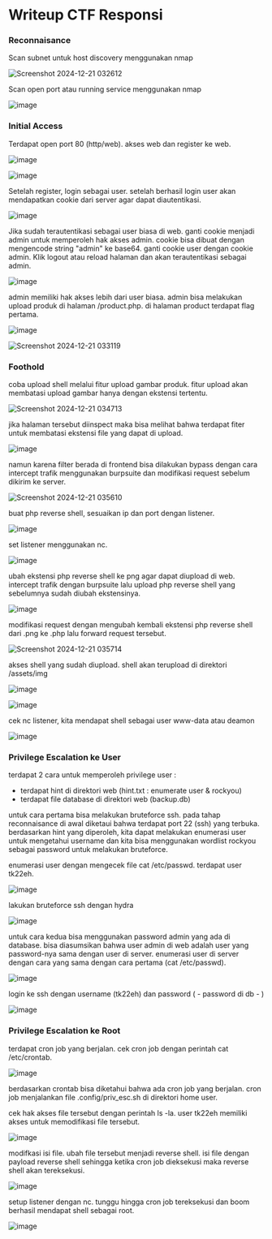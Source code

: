 # Writeup CTF Responsi

### Reconnaisance
Scan subnet untuk host discovery menggunakan nmap

![Screenshot 2024-12-21 032612](https://github.com/user-attachments/assets/b04e455b-1123-472b-8cdf-bd3fc55b55db)

Scan open port atau running service menggunakan nmap

![image](https://github.com/user-attachments/assets/42966ba7-0523-454f-b5cd-98c49eab8da3)

### Initial Access
Terdapat open port 80 (http/web). akses web dan register ke web.

![image](https://github.com/user-attachments/assets/259746c4-d1f3-46bb-9b32-adda384b6ffa)

![image](https://github.com/user-attachments/assets/4b112efc-3fa2-4c88-8893-99e6435491de)

Setelah register, login sebagai user. setelah berhasil login user akan mendapatkan cookie dari server agar dapat diautentikasi.

![image](https://github.com/user-attachments/assets/ce40c8ee-a282-45fc-9f1e-2c93bdda5f3f)

Jika sudah terautentikasi sebagai user biasa di web. ganti cookie menjadi admin untuk memperoleh hak akses admin. cookie bisa dibuat dengan mengencode string "admin" ke base64. ganti cookie user dengan cookie admin. Klik logout atau reload halaman dan akan terautentikasi sebagai admin.

![image](https://github.com/user-attachments/assets/d3ca5114-1cc2-4080-9814-ecaaede02452)

admin memiliki hak akses lebih dari user biasa. admin bisa melakukan upload produk di halaman /product.php. di halaman product terdapat flag pertama.

![image](https://github.com/user-attachments/assets/86e67d78-c9ea-4bf6-b33c-f89c97baac72)

![Screenshot 2024-12-21 033119](https://github.com/user-attachments/assets/06cb0bd6-8cc8-4dba-9b15-de21e1f4f20f)


### Foothold
coba upload shell melalui fitur upload gambar produk. fitur upload akan membatasi upload gambar hanya dengan ekstensi tertentu.

![Screenshot 2024-12-21 034713](https://github.com/user-attachments/assets/3d6b69be-f01d-4253-8cff-6192efe50223)

jika halaman tersebut diinspect maka bisa melihat bahwa terdapat fiter untuk membatasi ekstensi file yang dapat di upload.

![image](https://github.com/user-attachments/assets/919df401-1a53-432f-a9e9-883d9ade2506)

namun karena filter berada di frontend bisa dilakukan bypass dengan cara intercept trafik menggunakan burpsuite dan modifikasi request sebelum dikirim ke server.

![Screenshot 2024-12-21 035610](https://github.com/user-attachments/assets/eab9f46b-3a04-439f-ba2b-d90789a41478)

buat php reverse shell, sesuaikan ip dan port dengan listener.

![image](https://github.com/user-attachments/assets/6cc32efd-89ac-48ea-b5a9-737873346d38)

set listener menggunakan nc.

![image](https://github.com/user-attachments/assets/5211c77d-5fba-48d0-abf8-e954328742f9)

ubah ekstensi php reverse shell ke png agar dapat diupload di web.
intercept trafik dengan burpsuite lalu upload php reverse shell yang sebelumnya sudah diubah ekstensinya.

![image](https://github.com/user-attachments/assets/db182696-f88b-4bfd-ac26-4cb234464ab9)

modifikasi request dengan mengubah kembali ekstensi php reverse shell dari .png ke .php lalu forward request tersebut.

![Screenshot 2024-12-21 035714](https://github.com/user-attachments/assets/da90c6d8-788a-494e-a69f-5b02e8cf82a8)

akses shell yang sudah diupload. shell akan terupload di direktori /assets/img

![image](https://github.com/user-attachments/assets/9f062bef-cf51-439b-a363-e81e0396b7e6)

![image](https://github.com/user-attachments/assets/d6d49ae8-db1e-44f5-a342-3c44ff747761)

cek nc listener, kita mendapat shell sebagai user www-data atau deamon

![image](https://github.com/user-attachments/assets/f9fb8e4b-19c0-4bb7-a4e7-22908839fe12)

### Privilege Escalation ke User
terdapat 2 cara untuk memperoleh privilege user :
- terdapat hint di direktori web (hint.txt : enumerate user & rockyou)
- terdapat file database di direktori web (backup.db)

untuk cara pertama bisa melakukan bruteforce ssh. pada tahap reconnaisance di awal diketaui bahwa terdapat port 22 (ssh) yang terbuka. berdasarkan hint yang diperoleh, kita dapat melakukan enumerasi user untuk mengetahui username dan kita bisa menggunakan wordlist rockyou sebagai password untuk melakukan bruteforce.

enumerasi user dengan mengecek file cat /etc/passwd. terdapat user tk22eh.

![image](https://github.com/user-attachments/assets/7ba5e784-a995-4326-8a78-e48594fd9bf8)

lakukan bruteforce ssh dengan hydra

![image](https://github.com/user-attachments/assets/8eb21e72-6b48-436c-8523-387c76ed8f11)

untuk cara kedua bisa menggunakan password admin yang ada di database. bisa diasumsikan bahwa user admin di web adalah user yang password-nya sama dengan user di server. enumerasi user di server dengan cara yang sama dengan cara pertama (cat /etc/passwd).

![image](https://github.com/user-attachments/assets/44327f3c-1451-4721-bf28-8236fa6b5f87)

login ke ssh dengan username (tk22eh) dan password ( - password di db - )

![image](https://github.com/user-attachments/assets/d7a6081a-3f0c-4dcb-bf04-ac785be7a27f)


### Privilege Escalation ke Root
terdapat cron job yang berjalan. cek cron job dengan perintah cat /etc/crontab.

![image](https://github.com/user-attachments/assets/a09d0c7d-2551-45e3-91d2-5b78d045fc55)

berdasarkan crontab bisa diketahui bahwa ada cron job yang berjalan. cron job menjalankan file .config/priv_esc.sh di direktori home user.

cek hak akses file tersebut dengan perintah ls -la. user tk22eh memiliki akses untuk memodifikasi file tersebut.

![image](https://github.com/user-attachments/assets/a517ddb3-41d5-4cb6-8575-ff69b6c42f47)

modifkasi isi file. ubah file tersebut menjadi reverse shell. isi file dengan payload reverse shell sehingga ketika cron job dieksekusi maka reverse shell akan tereksekusi.

![image](https://github.com/user-attachments/assets/5e8ac181-b0ee-4142-8066-4c35711f83b9)

setup listener dengan nc. tunggu hingga cron job tereksekusi dan boom berhasil mendapat shell sebagai root.

![image](https://github.com/user-attachments/assets/a506e24f-e9b7-4d29-9cd3-4171b21709b4)
